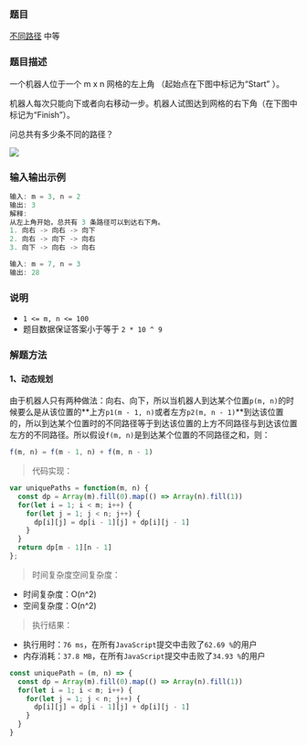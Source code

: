 ### 题目

[不同路径](https://leetcode-cn.com/problems/unique-paths)
中等

### 题目描述
一个机器人位于一个 m x n 网格的左上角 （起始点在下图中标记为“Start” ）。

机器人每次只能向下或者向右移动一步。机器人试图达到网格的右下角（在下图中标记为“Finish”）。

问总共有多少条不同的路径？

![](https://assets.leetcode-cn.com/aliyun-lc-upload/uploads/2018/10/22/robot_maze.png)

### 输入输出示例
```js
输入: m = 3, n = 2
输出: 3
解释:
从左上角开始，总共有 3 条路径可以到达右下角。
1. 向右 -> 向右 -> 向下
2. 向右 -> 向下 -> 向右
3. 向下 -> 向右 -> 向右
```

```js
输入: m = 7, n = 3
输出: 28
```

### 说明
- `1 <= m, n <= 100`
- 题目数据保证答案小于等于 `2 * 10 ^ 9`

### 解题方法

#### 1、动态规划

由于机器人只有两种做法：向右、向下，所以当机器人到达某个位置`p(m, n)`的时候要么是从该位置的**上方`p1(m - 1, n)`或者左方`p2(m, n - 1)`**到达该位置的，所以到达某个位置时的不同路径等于到达该位置的上方不同路径与到达该位置左方的不同路径。所以假设`f(m, n)`是到达某个位置的不同路径之和，则：
```js
f(m, n) = f(m - 1, n) + f(m, n - 1)
```

> 代码实现：

```js
var uniquePaths = function(m, n) {
  const dp = Array(m).fill(0).map(() => Array(n).fill(1))
  for(let i = 1; i < m; i++) {
    for(let j = 1; j < n; j++) {
      dp[i][j] = dp[i - 1][j] + dp[i][j - 1]
    }
  }
  return dp[m - 1][n - 1]
};
```

> 时间复杂度空间复杂度：
- 时间复杂度：O(n^2)
- 空间复杂度：O(n^2)

> 执行结果：

- 执行用时：`76 ms`，在所有`JavaScript`提交中击败了`62.69 %`的用户
- 内存消耗：`37.8 MB`，在所有`JavaScript`提交中击败了`34.93 %`的用户

```js
const uniquePath = (m, n) => {
  const dp = Array(m).fill(0).map(() => Array(n).fill(1))
  for(let i = 1; i < m; i++) {
    for(let j = 1; j < n; j++) {
      dp[i][j] = dp[i - 1][j] + dp[i][j - 1]
    }
  }
}
```
